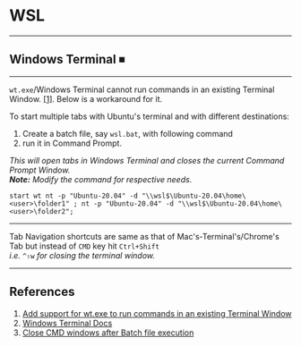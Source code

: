 # WSL

---

## Windows Terminal ⏹

---

`wt.exe`/Windows Terminal cannot run commands in an existing Terminal Window. [[1]](#References). Below is a workaround for it. 

To start multiple tabs with Ubuntu's terminal and with different destinations:
1. Create a batch file, say `wsl.bat`, with following command 
2. run it in Command Prompt.  

*This will open tabs in Windows Terminal and closes the current Command Prompt Window.  
**Note:** Modify the command for respective needs.*  

`start wt nt -p "Ubuntu-20.04" -d "\\wsl$\Ubuntu-20.04\home\<user>\folder1" ; nt -p "Ubuntu-20.04" -d "\\wsl$\Ubuntu-20.04\home\<user>\folder2";`  

---

Tab Navigation shortcuts are same as that of Mac's-Terminal's/Chrome's Tab but instead of `CMD` key hit `Ctrl+Shift`  
*i.e.* `^⇧w` *for closing the terminal window.*

---

## References

1. [Add support for wt.exe to run commands in an existing Terminal Window](https://github.com/microsoft/terminal/issues/4472)
1. [Windows Terminal Docs](https://docs.microsoft.com/en-us/windows/terminal/command-line-arguments?tabs=linux)
1. [Close CMD windows after Batch file execution](https://stackoverflow.com/questions/14697739/how-to-automatically-close-cmd-window-after-batch-file-execution)